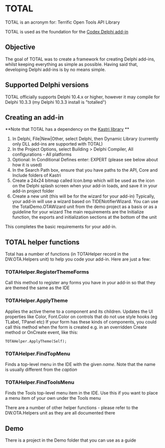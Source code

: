 # TOTAL

TOTAL is an acronym for: Terrific Open Tools API Library

TOTAL is used as the foundation for the [Codex Delphi add-in](https://www.delphiworlds.com/Codex)

## Objective

The goal of TOTAL was to create a framework for creating Delphi add-ins, whilst keeping everything as simple as possible. Having said that, developing Delphi add-ins is by no means simple.

## Supported Delphi versions

TOTAL officially supports Delphi 10.4.x or higher, however it may compile for Delphi 10.3.3 (my Delphi 10.3.3 install is "totalled")

## Creating an add-in

**Note that TOTAL has a dependency on the [Kastri library](https://github.com/DelphiWorlds/Kastri) **

1. In Delphi, File|New|Other, select Delphi, then Dynamic Library (currently only DLL add-ins are supported with TOTAL)
2. In the Project Options, select Building > Delphi Compiler, All configurations - All platforms
3. Optional: In Conditional Defines enter: EXPERT (please see below about how it is used)
4. In the Search Path box, ensure that you have paths to the API, Core and Include folders of Kastri
5. Create a 24x24 bitmap called Icon.bmp which will be used as the icon on the Delphi splash screen when your add-in loads, and save it in your add-in project folder
6. Create a new unit (this will be for the wizard for your add-in)
   Typically, your add-in will use a wizard based on TIDENotifierWizard. You can use the TotalDemo.OTAWizard unit from the demo project as a basis or as a guideline for your wizard
   The main requirements are the Initialize function, the exports and initialization sections at the bottom of the unit

This completes the basic requirements for your add-in.

## TOTAL helper functions

Total has a number of functions (in TOTAHelper record in the DW.OTA.Helpers unit) to help you code your add-in. Here are just a few:

### TOTAHelper.RegisterThemeForms

Call this method to register any forms you have in your add-in so that they are themed the same as the IDE

### TOTAHelper.ApplyTheme

Applies the active theme to a component and its children. Updates the UI properties like Color, Font.Color on controls that do not use style hooks (eg TLabel, TPanel etc)
If your form has these kinds of components, you could call this method when the form is created e.g. in an overridden Create method or OnCreate event, like this:

  `TOTAHelper.ApplyTheme(Self);`

### TOTAHelper.FindTopMenu

Finds a top-level menu in the IDE with the given *name*. Note that the name is usually different from the *caption*

### TOTAHelper.FindToolsMenu

Finds the Tools top-level menu item in the IDE. Use this if you want to place a menu item of your own under the Tools menu


There are a number of other helper functions - please refer to the DW.OTA.Helpers unit as they are all documented there

## Demo

There is a project in the Demo folder that you can use as a guide










